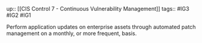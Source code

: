 up:: [[CIS Control 7 - Continuous Vulnerability Management]]
tags:: #IG3 #IG2 #IG1

Perform application updates on enterprise assets through automated patch management on a monthly, or more frequent, basis.